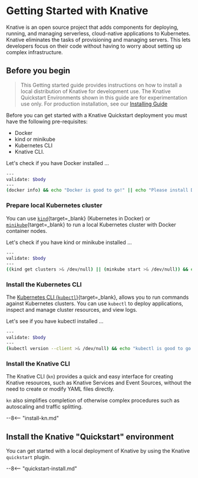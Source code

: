 # Getting Started with Knative

Knative is an open source project that adds components for deploying, running, and managing serverless, cloud-native applications to Kubernetes. Knative eliminates the tasks of provisioning and managing servers. This lets developers focus on their code without having to worry about setting up complex infrastructure.

## Before you begin
> This Getting started guide provides instructions on how to install a local distribution of Knative for development use. The Knative Quickstart Environments shown in this guide are for experimentation use only. For production installation, see our [Installing Guide](../install/README.md)

Before you can get started with a Knative Quickstart deployment you must have the following pre-requisites: 
- Docker
- kind or minikube
- Kubernetes CLI
- Knative CLI.

Let's check if you have Docker installed ...

```bash
---
validate: $body
---
(docker info) && echo "Docker is good to go!" || echo "Please install Docker"

```

### Prepare local Kubernetes cluster

You can use [`kind`](https://kind.sigs.k8s.io/docs/user/quick-start){target=_blank} (Kubernetes in Docker) or [`minikube`](https://minikube.sigs.k8s.io/docs/start/){target=_blank} to run a local Kubernetes cluster with Docker container nodes.

Let's check if you have kind or minikube installed ...

```bash
---
validate: $body
---
((kind get clusters >& /dev/null) || (minkube start >& /dev/null)) && echo "Kind or minikube is good to go!" || echo "Please install Kind or minikube"
```

### Install the Kubernetes CLI

The [Kubernetes CLI (`kubectl`)](https://kubernetes.io/docs/tasks/tools/install-kubectl){target=_blank}, allows you to run commands against Kubernetes clusters. You can use `kubectl` to deploy applications, inspect and manage cluster resources, and view logs.

Let's see if you have kubectl installed ... 

```bash
---
validate: $body
---
(kubectl version --client >& /dev/null) && echo "kubectl is good to go!" || echo "Please install kubectl"
```

### Install the Knative CLI

The Knative CLI (`kn`) provides a quick and easy interface for creating Knative resources, such as Knative Services and Event Sources, without the need to create or modify YAML files directly.

`kn` also simplifies completion of otherwise complex procedures such as autoscaling and traffic splitting.

--8<-- "install-kn.md"

## Install the Knative "Quickstart" environment

You can get started with a local deployment of Knative by using the Knative `quickstart` plugin.

--8<-- "quickstart-install.md"
